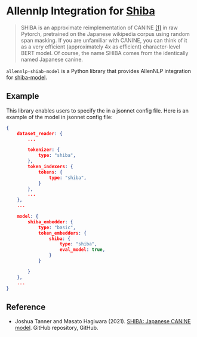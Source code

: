 # Allennlp Integration for [Shiba](https://github.com/octanove/shiba)

> SHIBA is an approximate reimplementation of CANINE [[1]](https://github.com/octanove/shiba#1) in raw Pytorch, pretrained on the Japanese wikipedia corpus using random span masking. If you are unfamiliar with CANINE, you can think of it as a very efficient (approximately 4x as efficient) character-level BERT model. Of course, the name SHIBA comes from the identically named Japanese canine.

`allennlp-shiab-model` is a Python library that provides AllenNLP integration for [shiba-model](https://pypi.org/project/shiba-model/).

## Example

This library enables users to specify the in a jsonnet config file. Here is an example of the model in jsonnet config file:

```json
{
    dataset_reader: {
        ...

        tokenizer: {
            type: "shiba",
        },
        token_indexers: {
            tokens: {
                type: "shiba",
            }
        },
        ...
    },
    ...

    model: {
        shiba_embedder: {
            type: "basic",
            token_embedders: {
                shiba: {
                    type: "shiba",
                    eval_model: true,
                }
            }

        }
    },
    ...
}
```


## Reference

- Joshua Tanner and Masato Hagiwara (2021). [SHIBA: Japanese CANINE model](https://github.com/octanove/shiba). GitHub repository, GitHub.


